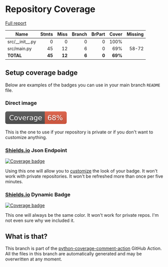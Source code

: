 # Repository Coverage

[Full report](https://htmlpreview.github.io/?https://github.com/MaineDSA/action-network-petition-adder/blob/python-coverage-comment-action-data/htmlcov/index.html)

| Name                |    Stmts |     Miss |   Branch |   BrPart |   Cover |   Missing |
|-------------------- | -------: | -------: | -------: | -------: | ------: | --------: |
| src/\_\_init\_\_.py |        0 |        0 |        0 |        0 |    100% |           |
| src/main.py         |       45 |       12 |        6 |        0 |     69% |     58-72 |
|           **TOTAL** |   **45** |   **12** |    **6** |    **0** | **69%** |           |


## Setup coverage badge

Below are examples of the badges you can use in your main branch `README` file.

### Direct image

[![Coverage badge](https://raw.githubusercontent.com/MaineDSA/action-network-petition-adder/python-coverage-comment-action-data/badge.svg)](https://htmlpreview.github.io/?https://github.com/MaineDSA/action-network-petition-adder/blob/python-coverage-comment-action-data/htmlcov/index.html)

This is the one to use if your repository is private or if you don't want to customize anything.

### [Shields.io](https://shields.io) Json Endpoint

[![Coverage badge](https://img.shields.io/endpoint?url=https://raw.githubusercontent.com/MaineDSA/action-network-petition-adder/python-coverage-comment-action-data/endpoint.json)](https://htmlpreview.github.io/?https://github.com/MaineDSA/action-network-petition-adder/blob/python-coverage-comment-action-data/htmlcov/index.html)

Using this one will allow you to [customize](https://shields.io/endpoint) the look of your badge.
It won't work with private repositories. It won't be refreshed more than once per five minutes.

### [Shields.io](https://shields.io) Dynamic Badge

[![Coverage badge](https://img.shields.io/badge/dynamic/json?color=brightgreen&label=coverage&query=%24.message&url=https%3A%2F%2Fraw.githubusercontent.com%2FMaineDSA%2Faction-network-petition-adder%2Fpython-coverage-comment-action-data%2Fendpoint.json)](https://htmlpreview.github.io/?https://github.com/MaineDSA/action-network-petition-adder/blob/python-coverage-comment-action-data/htmlcov/index.html)

This one will always be the same color. It won't work for private repos. I'm not even sure why we included it.

## What is that?

This branch is part of the
[python-coverage-comment-action](https://github.com/marketplace/actions/python-coverage-comment)
GitHub Action. All the files in this branch are automatically generated and may be
overwritten at any moment.